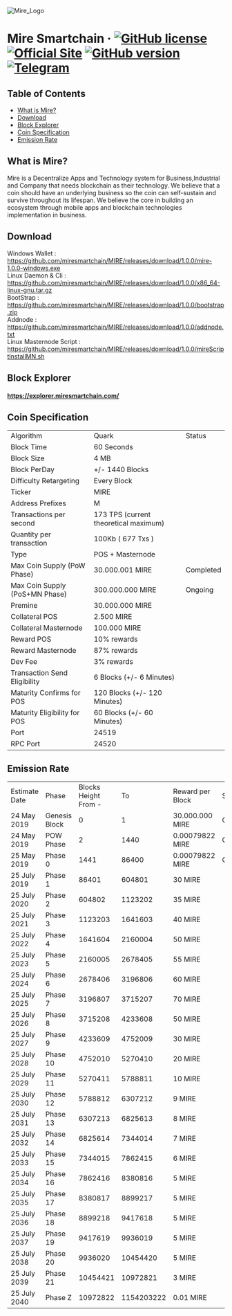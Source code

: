 ![Mire_Logo](https://s4.aconvert.com/convert/p3r68-cdx67/cbz9w-p13z7.svg)

Mire Smartchain
&middot;
[![GitHub license](https://img.shields.io/badge/license-MIT-brightgreen.svg)](https://github.com/miresmartchain/MIRE/blob/master/COPYING) 
[![Official Site](https://img.shields.io/badge/Official-Website-brightgreen.svg)](https://miresmartchain.com)
[![GitHub version](https://img.shields.io/badge/version-1.0.0-brightgreen.svg)](https://github.com/miresmartchain/MIRE)
[![Telegram](https://img.shields.io/badge/Telegram-ChatNow-brightgreen.svg)](https://t.me/Mireindonesia)
=====

## Table of Contents
- [What is Mire?](#What-is-Mire?)
- [Download](#Download)
- [Block Explorer](#Block-Explorer)
- [Coin Specification](#Coin-Specification)
- [Emission Rate](#Emission-Rate)


<a name="What-is-Mire?"></a>
## What is Mire?
Mire is a Decentralize Apps and Technology system for Business,Industrial and Company that needs blockchain as their technology.
We believe that a coin should have an underlying business so the coin can self-sustain and survive throughout its lifespan.
We believe the core in building an ecosystem through mobile apps and blockchain technologies implementation in business.
<br />

<a name="Download"></a>
## Download
Windows Wallet : https://github.com/miresmartchain/MIRE/releases/download/1.0.0/mire-1.0.0-windows.exe<br />
Linux Daemon & Cli : https://github.com/miresmartchain/MIRE/releases/download/1.0.0/x86_64-linux-gnu.tar.gz<br />
BootStrap : https://github.com/miresmartchain/MIRE/releases/download/1.0.0/bootstrap.zip<br />
Addnode : https://github.com/miresmartchain/MIRE/releases/download/1.0.0/addnode.txt<br />
Linux Masternode Script : https://github.com/miresmartchain/MIRE/releases/download/1.0.0/mireScriptInstallMN.sh
<br />

<a name="Block-Explorer"></a>
## Block Explorer
#### https://explorer.miresmartchain.com/

<a name="Coin-Specification"></a>
## Coin Specification
<table>
<tr><td>Algorithm</td><td>Quark</td><td>Status</td></tr>
<tr><td>Block Time</td><td>60 Seconds</td><td></td></tr>
<tr><td>Block Size</td><td>4 MB</td><td></td></tr>
<tr><td>Block PerDay</td><td>+/- 1440 Blocks</td><td></td></tr>
<tr><td>Difficulty Retargeting</td><td>Every Block</td><td></td></tr>
<tr><td>Ticker</td><td>MIRE</td><td></td></tr>
<tr><td>Address Prefixes</td><td>M</td><td></td></tr>
<tr><td>Transactions per second</td><td>173 TPS (current theoretical maximum)</td><td></td></tr>
<tr><td>Quantity per transaction</td><td>100Kb ( 677 Txs )</td><td></td></tr>
<tr><td>Type</td><td>POS + Masternode</td><td></td></tr>
<tr><td>Max Coin Supply (PoW Phase)</td><td>30.000.001 MIRE</td><td>Completed</td></tr>
<tr><td>Max Coin Supply (PoS+MN Phase)</td><td>300.000.000 MIRE</td><td>Ongoing</td></tr>
<tr><td>Premine</td><td>30.000.000 MIRE</td><td></td></tr>
<tr><td>Collateral POS</td><td>2.500 MIRE</td><td></td></tr>
<tr><td>Collateral Masternode</td><td>100.000 MIRE</td><td></td></tr>
<tr><td>Reward POS</td><td>10% rewards</td><td></td></tr>
<tr><td>Reward Masternode</td><td>87% rewards</td><td></td></tr>
<tr><td>Dev Fee</td><td>3% rewards</td><td></td></tr>
<tr><td>Transaction Send Eligibility</td><td>6 Blocks (+/- 6 Minutes)</td><td></td></tr>
<tr><td>Maturity Confirms for POS</td><td>120 Blocks (+/- 120 Minutes)</td><td></td></tr>
<tr><td>Maturity Eligibility for POS</td><td>60 Blocks (+/- 60 Minutes)</td><td></td></tr>
<tr><td>Port</td><td>24519</td><td></td></tr>
<tr><td>RPC Port</td><td>24520</td><td></td></tr>
</table>

<a name="Emission-Rate"></a>
## Emission Rate
<table>
<tr><td>Estimate Date</td><td>Phase</td><td>Blocks Height From -</td><td>To</td><td>Reward per Block</td><td>Status</td></tr>
<tr><td>24 May 2019</td><td>Genesis Block</td><td>0</td><td>1</td><td>30.000.000 MIRE</td><td>Completed</td></tr>
<tr><td>24 May 2019</td><td>POW Phase</td><td>2</td><td>1440</td><td>0.00079822 MIRE</td><td>Completed</td></tr>
<tr><td>25 May 2019</td><td>Phase 0</td><td>1441</td><td>86400</td><td>0.00079822 MIRE</td><td>Ongoing</td></tr>
<tr><td>25 July 2019</td><td>Phase 1</td><td>86401</td><td>604801</td><td>30 MIRE</td><td></td></tr>
<tr><td>25 July 2020</td><td>Phase 2</td><td>604802</td><td>1123202</td><td>35 MIRE</td><td></td></tr>
<tr><td>25 July 2021</td><td>Phase 3</td><td>1123203</td><td>1641603</td><td>40 MIRE</td><td></td></tr>
<tr><td>25 July 2022</td><td>Phase 4</td><td>1641604</td><td>2160004</td><td>50 MIRE</td><td></td></tr>
<tr><td>25 July 2023</td><td>Phase 5</td><td>2160005</td><td>2678405</td><td>55 MIRE</td><td></td></tr>
<tr><td>25 July 2024</td><td>Phase 6</td><td>2678406</td><td>3196806</td><td>60 MIRE</td><td></td></tr>
<tr><td>25 July 2025</td><td>Phase 7</td><td>3196807</td><td>3715207</td><td>70 MIRE</td><td></td></tr>
<tr><td>25 July 2026</td><td>Phase 8</td><td>3715208</td><td>4233608</td><td>50 MIRE</td><td></td></tr>
<tr><td>25 July 2027</td><td>Phase 9</td><td>4233609</td><td>4752009</td><td>30 MIRE</td><td></td></tr>
<tr><td>25 July 2028</td><td>Phase 10</td><td>4752010</td><td>5270410</td><td>20 MIRE</td><td></td></tr>
<tr><td>25 July 2029</td><td>Phase 11</td><td>5270411</td><td>5788811</td><td>10 MIRE</td><td></td></tr>
<tr><td>25 July 2030</td><td>Phase 12</td><td>5788812</td><td>6307212</td><td>9 MIRE</td><td></td></tr>
<tr><td>25 July 2031</td><td>Phase 13</td><td>6307213</td><td>6825613</td><td>8 MIRE</td><td></td></tr>
<tr><td>25 July 2032</td><td>Phase 14</td><td>6825614</td><td>7344014</td><td>7 MIRE</td><td></td></tr>
<tr><td>25 July 2033</td><td>Phase 15</td><td>7344015</td><td>7862415</td><td>6 MIRE</td><td></td></tr>
<tr><td>25 July 2034</td><td>Phase 16</td><td>7862416</td><td>8380816</td><td>5 MIRE</td><td></td></tr>
<tr><td>25 July 2035</td><td>Phase 17</td><td>8380817</td><td>8899217</td><td>5 MIRE</td><td></td></tr>
<tr><td>25 July 2036</td><td>Phase 18</td><td>8899218</td><td>9417618</td><td>5 MIRE</td><td></td></tr>
<tr><td>25 July 2037</td><td>Phase 19</td><td>9417619</td><td>9936019</td><td>5 MIRE</td><td></td></tr>
<tr><td>25 July 2038</td><td>Phase 20</td><td>9936020</td><td>10454420</td><td>5 MIRE</td><td></td></tr>
<tr><td>25 July 2039</td><td>Phase 21</td><td>10454421</td><td>10972821</td><td>3 MIRE</td><td></td></tr>
<tr><td>25 July 2040</td><td>Phase Z</td><td>10972822</td><td>1154203222</td><td>0.01 MIRE</td><td></td></tr>
</table>
